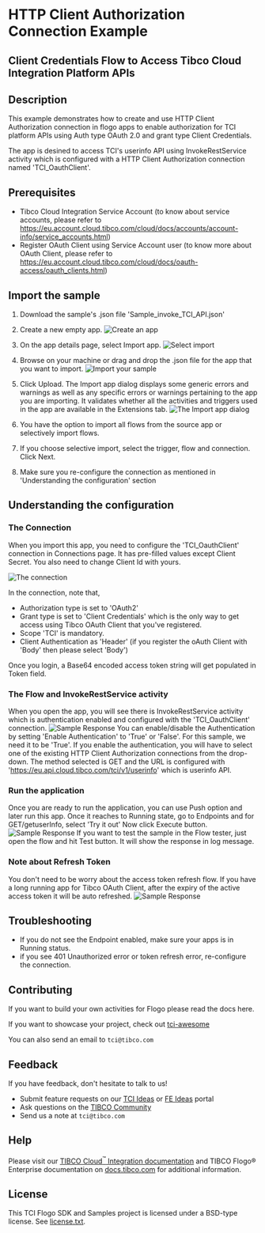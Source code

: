 # HTTP Client Authorization Connection Example
## Client Credentials Flow to Access Tibco Cloud Integration Platform APIs

## Description

This example demonstrates how to create and use HTTP Client Authorization connection in flogo apps to enable authorization for TCI platform APIs using Auth type OAuth 2.0 and grant type Client Credentials.

The app is desined to access TCI's userinfo API using InvokeRestService activity which is configured with a HTTP Client Authorization connection named 'TCI_OauthClient'.

## Prerequisites

* Tibco Cloud Integration Service Account (to know about service accounts, please refer to https://eu.account.cloud.tibco.com/cloud/docs/accounts/account-info/service_accounts.html)
* Register OAuth Client using Service Account user (to know more about OAuth Client, please refer to https://eu.account.cloud.tibco.com/cloud/docs/oauth-access/oauth_clients.html)

## Import the sample

1. Download the sample's .json file 'Sample_invoke_TCI_API.json'

2. Create a new empty app.
![Create an app](../../../import-screenshots/2.png)

3. On the app details page, select Import app.
![Select import](../../../import-screenshots/3.png)

4. Browse on your machine or drag and drop the .json file for the app that you want to import.
![Import your sample](../../../import-screenshots/rest-auth/13.png)

5. Click Upload. The Import app dialog displays some generic errors and warnings as well as any specific errors or warnings pertaining to the app you are importing. It validates whether all the activities and triggers used in the app are available in the Extensions tab.
![The Import app dialog](../../../import-screenshots/rest-auth/14.png)

6. You have the option to import all flows from the source app or selectively import flows.

7. If you choose selective import, select the trigger, flow and connection. Click Next.

8. Make sure you re-configure the connection as mentioned in 'Understanding the configuration' section

## Understanding the configuration

### The Connection
When you import this app, you need to configure the 'TCI_OauthClient' connection in Connections page. It has pre-filled values except Client Secret. You also need to change Client Id with yours.

![The connection](../../../import-screenshots/rest-auth/6.png)

In the connection, note that,
* Authorization type is set to 'OAuth2'
* Grant type is set to 'Client Credentials' which is the only way to get access using Tibco OAuth Client that you've registered.
* Scope 'TCI' is mandatory.
* Client Authentication as 'Header' (if you register the oAuth Client with 'Body' then please select 'Body')

Once you login, a Base64 encoded access token string will get populated in Token field.

### The Flow and InvokeRestService activity
When you open the app, you will see there is InvokeRestService activity which is authentication enabled and configured with the 'TCI_OauthClient' connection.
![Sample Response](../../../import-screenshots/rest-auth/10.png)
You can enable/disable the Authentication by setting 'Enable Authentication' to 'True' or 'False'. For this sample, we need it to be 'True'.
If you enable the authentication, you will have to select one of the existing HTTP Client Authorization connections from the drop-down.
The method selected is GET and the URL is configured with 'https://eu.api.cloud.tibco.com/tci/v1/userinfo' which is userinfo API.

### Run the application
Once you are ready to run the application, you can use Push option and later run this app.
Once it reaches to Running state, go to Endpoints and for GET/getuserInfo, select 'Try it out'
Now click Execute button.
![Sample Response](../../../import-screenshots/rest-auth/17.png)
If you want to test the sample in the Flow tester, just open the flow and hit Test button. It will show the response in log message.

### Note about Refresh Token
You don't need to be worry about the access token refresh flow. If you have a long running app for Tibco OAuth Client, after the expiry of the active access token it will be auto refreshed.
![Sample Response](../../../import-screenshots/rest-auth/18.png)


## Troubleshooting

* If you do not see the Endpoint enabled, make sure your apps is in Running status.
* if you see 401 Unauthorized error or token refresh error, re-configure the connection.

## Contributing
If you want to build your own activities for Flogo please read the docs here.

If you want to showcase your project, check out [tci-awesome](https://github.com/TIBCOSoftware/tci-awesome)

You can also send an email to `tci@tibco.com`

## Feedback
If you have feedback, don't hesitate to talk to us!

* Submit feature requests on our [TCI Ideas](https://ideas.tibco.com/?project=TCI) or [FE Ideas](https://ideas.tibco.com/?project=FE) portal
* Ask questions on the [TIBCO Community](https://community.tibco.com/answers/product/344006)
* Send us a note at `tci@tibco.com`

## Help
Please visit our [TIBCO Cloud<sup>&trade;</sup> Integration documentation](https://integration.cloud.tibco.com/docs/) and TIBCO Flogo® Enterprise documentation on [docs.tibco.com](https://docs.tibco.com/) for additional information.

## License
This TCI Flogo SDK and Samples project is licensed under a BSD-type license. See [license.txt](license.txt).
